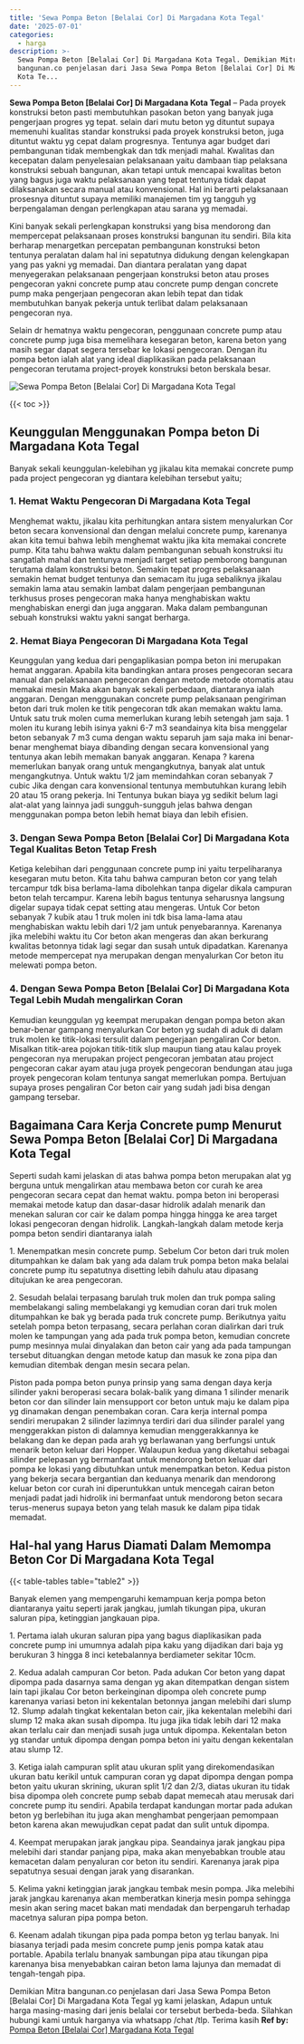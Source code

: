 ```yaml
---
title: 'Sewa Pompa Beton [Belalai Cor] Di Margadana Kota Tegal'
date: '2025-07-01'
categories:
  - harga
description: >-
  Sewa Pompa Beton [Belalai Cor] Di Margadana Kota Tegal. Demikian Mitra
  bangunan.co penjelasan dari Jasa Sewa Pompa Beton [Belalai Cor] Di Margadana
  Kota Te...
---
```


**Sewa Pompa Beton \[Belalai Cor\] Di Margadana Kota Tegal** – Pada proyek konstruksi beton pasti membutuhkan pasokan beton yang banyak juga pengerjaan progres yg tepat. selain dari mutu beton yg dituntut supaya memenuhi kualitas standar konstruksi pada proyek konstruksi beton, juga dituntut waktu yg cepat dalam progresnya. Tentunya agar budget dari pembangunan tidak membengkak dan tdk menjadi mahal. Kwalitas dan kecepatan dalam penyelesaian pelaksanaan yaitu dambaan tiap pelaksana konstruksi sebuah bangunan, akan tetapi untuk mencapai kwalitas beton yang bagus juga waktu pelaksanaan yang tepat tentunya tidak dapat dilaksanakan secara manual atau konvensional. Hal ini berarti pelaksanaan prosesnya dituntut supaya memiliki manajemen tim yg tangguh yg berpengalaman dengan perlengkapan atau sarana yg memadai.

Kini banyak sekali perlengkapan konstruksi yang bisa mendorong dan mempercepat pelaksanaan proses konstruksi bangunan itu sendiri. Bila kita berharap menargetkan percepatan pembangunan konstruksi beton tentunya peralatan dalam hal ini sepatutnya didukung dengan kelengkapan yang pas yakni yg memadai. Dan diantara peralatan yang dapat menyegerakan pelaksanaan pengerjaan konstruksi beton atau proses pengecoran yakni concrete pump atau concrete pump dengan concrete pump maka pengerjaan pengecoran akan lebih tepat dan tidak membutuhkan banyak pekerja untuk terlibat dalam pelaksanaan pengecoran nya.

Selain dr hematnya waktu pengecoran, penggunaan concrete pump atau concrete pump juga bisa memelihara kesegaran beton, karena beton yang masih segar dapat segera tersebar ke lokasi pengecoran. Dengan itu pompa beton ialah alat yang ideal diaplikasikan pada pelaksanaan pengecoran terutama project-proyek konstruksi beton berskala besar.

![Sewa Pompa Beton [Belalai Cor] Di Margadana Kota Tegal](/images/sewa-concrete-pump-32.png)

{{< toc >}}

## Keunggulan Menggunakan Pompa beton Di Margadana Kota Tegal

Banyak sekali keunggulan-kelebihan yg jikalau kita memakai concrete pump pada project pengecoran yg diantara kelebihan tersebut yaitu;

### 1\. Hemat Waktu Pengecoran Di Margadana Kota Tegal

Menghemat waktu, jikalau kita perhitungkan antara sistem menyalurkan Cor beton secara konvensional dan dengan melalui concrete pump, karenanya akan kita temui bahwa lebih menghemat waktu jika kita memakai concrete pump. Kita tahu bahwa waktu dalam pembangunan sebuah konstruksi itu sangatlah mahal dan tentunya menjadi target setiap pemborong bangunan terutama dalam konstruksi beton. Semakin tepat progres pelaksanaan semakin hemat budget tentunya dan semacam itu juga sebaliknya jikalau semakin lama atau semakin lambat dalam pengerjaan pembangunan terkhusus proses pengecoran maka hanya menghabiskan waktu menghabiskan energi dan juga anggaran. Maka dalam pembangunan sebuah konstruksi waktu yakni sangat berharga.

### 2\. Hemat Biaya Pengecoran Di Margadana Kota Tegal

Keunggulan yang kedua dari pengaplikasian pompa beton ini merupakan hemat anggaran. Apabila kita bandingkan antara proses pengecoran secara manual dan pelaksanaan pengecoran dengan metode metode otomatis atau memakai mesin Maka akan banyak sekali perbedaan, diantaranya ialah anggaran. Dengan menggunakan concrete pump pelaksanaan pengiriman beton dari truk molen ke titik pengecoran tdk akan memakan waktu lama. Untuk satu truk molen cuma memerlukan kurang lebih setengah jam saja. 1 molen itu kurang lebih isinya yakni 6-7 m3 seandainya kita bisa menggelar beton sebanyak 7 m3 cuma dengan waktu separuh jam saja maka ini benar-benar menghemat biaya dibanding dengan secara konvensional yang tentunya akan lebih memakan banyak anggaran. Kenapa ? karena memerlukan banyak orang untuk mengangkutnya, banyak alat untuk mengangkutnya. Untuk waktu 1/2 jam memindahkan coran sebanyak 7 cubic Jika dengan cara konvensional tentunya membutuhkan kurang lebih 20 atau 15 orang pekerja. Ini Tentunya bukan biaya yg sedikit belum lagi alat-alat yang lainnya jadi sungguh-sungguh jelas bahwa dengan menggunakan pompa beton lebih hemat biaya dan lebih efisien.

### 3\. Dengan Sewa Pompa Beton \[Belalai Cor\] Di Margadana Kota Tegal Kualitas Beton Tetap Fresh

Ketiga kelebihan dari penggunaan concrete pump ini yaitu terpeliharanya kesegaran mutu beton. Kita tahu bahwa campuran beton cor yang telah tercampur tdk bisa berlama-lama dibolehkan tanpa digelar dikala campuran beton telah tercampur. Karena lebih bagus tentunya seharusnya langsung digelar supaya tidak cepat setting atau mengeras. Untuk Cor beton sebanyak 7 kubik atau 1 truk molen ini tdk bisa lama-lama atau menghabiskan waktu lebih dari 1/2 jam untuk penyebarannya. Karenanya jika melebihi waktu itu Cor beton akan mengeras dan akan berkurang kwalitas betonnya tidak lagi segar dan susah untuk dipadatkan. Karenanya metode mempercepat nya merupakan dengan menyalurkan Cor beton itu melewati pompa beton.

### 4\. Dengan Sewa Pompa Beton \[Belalai Cor\] Di Margadana Kota Tegal Lebih Mudah mengalirkan Coran

Kemudian keunggulan yg keempat merupakan dengan pompa beton akan benar-benar gampang menyalurkan Cor beton yg sudah di aduk di dalam truk molen ke titik-lokasi tersulit dalam pengerjaan pengaliran Cor beton. Misalkan titik-area pojokan titik-titik slup maupun tiang atau kalau proyek pengecoran nya merupakan project pengecoran jembatan atau project pengecoran cakar ayam atau juga proyek pengecoran bendungan atau juga proyek pengecoran kolam tentunya sangat memerlukan pompa. Bertujuan supaya proses pengaliran Cor beton cair yang sudah jadi bisa dengan gampang tersebar.

## Bagaimana Cara Kerja Concrete pump Menurut Sewa Pompa Beton \[Belalai Cor\] Di Margadana Kota Tegal

Seperti sudah kami jelaskan di atas bahwa pompa beton merupakan alat yg berguna untuk mengalirkan atau membawa beton cor curah ke area pengecoran secara cepat dan hemat waktu. pompa beton ini beroperasi memakai metode katup dan dasar-dasar hidrolik adalah menarik dan menekan saluran cor cair ke dalam pompa hingga hingga ke area target lokasi pengecoran dengan hidrolik. Langkah-langkah dalam metode kerja pompa beton sendiri diantaranya ialah

1\. Menempatkan mesin concrete pump. Sebelum Cor beton dari truk molen ditumpahkan ke dalam bak yang ada dalam truk pompa beton maka belalai concrete pump itu sepatutnya disetting lebih dahulu atau dipasang ditujukan ke area pengecoran.

2\. Sesudah belalai terpasang barulah truk molen dan truk pompa saling membelakangi saling membelakangi yg kemudian coran dari truk molen ditumpahkan ke bak yg berada pada truk concrete pump. Berikutnya yaitu setelah pompa beton terpasang, secara perlahan coran dialirkan dari truk molen ke tampungan yang ada pada truk pompa beton, kemudian concrete pump mesinnya mulai dinyalakan dan beton cair yang ada pada tampungan tersebut dituangkan dengan metode katup dan masuk ke zona pipa dan kemudian ditembak dengan mesin secara pelan.

Piston pada pompa beton punya prinsip yang sama dengan daya kerja silinder yakni beroperasi secara bolak-balik yang dimana 1 silinder menarik beton cor dan silinder lain mensupport cor beton untuk maju ke dalam pipa yg dinamakan dengan penembakan coran. Cara kerja internal pompa sendiri merupakan 2 silinder lazimnya terdiri dari dua silinder paralel yang menggerakkan piston di dalamnya kemudian menggerakkannya ke belakang dan ke depan pada arah yg berlawanan yang berfungsi untuk menarik beton keluar dari Hopper. Walaupun kedua yang diketahui sebagai silinder pelepasan yg bermanfaat untuk mendorong beton keluar dari pompa ke lokasi yang dibutuhkan untuk menempatkan beton. Kedua piston yang bekerja secara bergantian dan keduanya menarik dan mendorong keluar beton cor curah ini diperuntukkan untuk mencegah cairan beton menjadi padat jadi hidrolik ini bermanfaat untuk mendorong beton secara terus-menerus supaya beton yang telah masuk ke dalam pipa tidak memadat.

## Hal-hal yang Harus Diamati Dalam Memompa Beton Cor Di Margadana Kota Tegal

{{< table-tables table="table2" >}}

Banyak elemen yang mempengaruhi kemampuan kerja pompa beton diantaranya yaitu seperti jarak jangkau, jumlah tikungan pipa, ukuran saluran pipa, ketinggian jangkauan pipa.

1\. Pertama ialah ukuran saluran pipa yang bagus diaplikasikan pada concrete pump ini umumnya adalah pipa kaku yang dijadikan dari baja yg berukuran 3 hingga 8 inci ketebalannya berdiameter sekitar 10cm.

2\. Kedua adalah campuran Cor beton. Pada adukan Cor beton yang dapat dipompa pada dasarnya sama dengan yg akan ditempatkan dengan sistem lain tapi jikalau Cor beton berkeinginan dipompa oleh concrete pump karenanya variasi beton ini kekentalan betonnya jangan melebihi dari slump 12. Slump adalah tingkat kekentalan beton cair, jika kekentalan melebihi dari slump 12 maka akan susah dipompa. Itu juga jika tidak lebih dari 12 maka akan terlalu cair dan menjadi susah juga untuk dipompa. Kekentalan beton yg standar untuk dipompa dengan pompa beton ini yaitu dengan kekentalan atau slump 12.

3\. Ketiga ialah campuran split atau ukuran split yang direkomendasikan ukuran batu kerikil untuk campuran coran yg dapat dipompa dengan pompa beton yaitu ukuran skrining, ukuran split 1/2 dan 2/3, diatas ukuran itu tidak bisa dipompa oleh concrete pump sebab dapat memecah atau merusak dari concrete pump itu sendiri. Apabila terdapat kandungan mortar pada adukan beton yg berlebihan itu juga akan menghambat pengerjaan pemompaan beton karena akan mewujudkan cepat padat dan sulit untuk dipompa.

4\. Keempat merupakan jarak jangkau pipa. Seandainya jarak jangkau pipa melebihi dari standar panjang pipa, maka akan menyebabkan trouble atau kemacetan dalam penyaluran cor beton itu sendiri. Karenanya jarak pipa sepatutnya sesuai dengan jarak yang disarankan.

5\. Kelima yakni ketinggian jarak jangkau tembak mesin pompa. Jika melebihi jarak jangkau karenanya akan memberatkan kinerja mesin pompa sehingga mesin akan sering macet bakan mati mendadak dan berpengaruh terhadap macetnya saluran pipa pompa beton.

6\. Keenam adalah tikungan pipa pada pompa beton yg terlau banyak. Ini biasanya terjadi pada mesim concrete pump jenis pompa katak atau portable. Apabila terlalu bnanyak sambungan pipa atau tikungan pipa karenanya bisa menyebabkan cairan beton lama lajunya dan memadat di tengah-tengah pipa.

Demikian Mitra bangunan.co penjelasan dari Jasa Sewa Pompa Beton \[Belalai Cor\] Di Margadana Kota Tegal yg kami jelaskan, Adapun untuk harga masing-masing dari jenis belalai cor tersebut berbeda-beda. Silahkan hubungi kami untuk harganya via whatsapp /chat /tlp. Terima kasih
**Ref by:** [Pompa Beton [Belalai Cor] Margadana Kota Tegal](https://id.wikipedia.org/wiki/Pompa)
